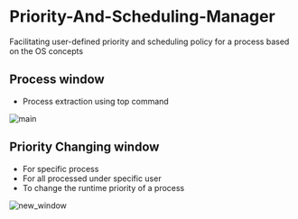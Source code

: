 # Priority-And-Scheduling-Manager
Facilitating user-defined priority and scheduling policy for a process based on the OS concepts

## Process window

- Process extraction using top command

![main](https://user-images.githubusercontent.com/46133803/119263909-9ae94c00-bbfe-11eb-8944-ccf280bca102.png)

## Priority Changing window

- For specific process
- For all processed under specific user
- To change the runtime priority of a process

![new_window](https://user-images.githubusercontent.com/46133803/119263896-8f962080-bbfe-11eb-9de1-8d9e17162e70.png)
